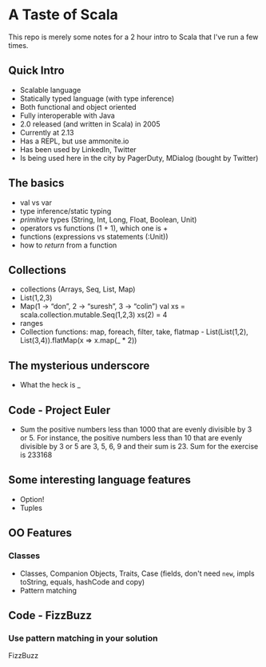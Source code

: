 # A Taste of Scala

This repo is merely some notes for a 2 hour intro to Scala that I've run a few times.

## Quick Intro
- Scalable language
- Statically typed language (with type inference)
- Both functional and object oriented
- Fully interoperable with Java
- 2.0 released (and written in Scala) in 2005
- Currently at 2.13
- Has a REPL, but use ammonite.io
- Has been used by LinkedIn, Twitter
- Is being used here in the city by PagerDuty, MDialog (bought by Twitter)

## The basics
- val vs var
- type inference/static typing
- _primitive_ types (String, Int, Long, Float, Boolean, Unit)
- operators vs functions (1 + 1), which one is +
- functions (expressions vs statements (:Unit))
- how to _return_ from a function

## Collections
- collections (Arrays, Seq, List, Map)
- List(1,2,3)
- Map(1 -> “don”, 2 -> “suresh”, 3 -> “colin”)
val xs = scala.collection.mutable.Seq(1,2,3)
xs(2) = 4
- ranges
- Collection functions: map, foreach, filter, take, flatmap - List(List(1,2), List(3,4)).flatMap(x => x.map(_ * 2))

## The mysterious underscore
- What the heck is _

## Code - Project Euler
- Sum the positive numbers less than 1000 that are evenly divisible by 3 or 5.
For instance, the positive numbers less than 10 that are evenly divisible by 3 or 5 are 3, 5, 6, 9 and their sum is 23.
Sum for the exercise is 233168

## Some interesting language features 
- Option!
- Tuples

## OO Features
### Classes
- Classes, Companion Objects, Traits, Case (fields, don't need `new`, impls toString, equals, hashCode and copy)
- Pattern matching

## Code - FizzBuzz
### Use pattern matching in your solution
FizzBuzz
